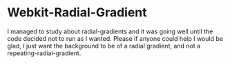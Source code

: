 # Webkit-Radial-Gradient
I managed to study about radial-gradients and it was going well until the code decided not to run as I wanted. 
Please if anyone could help I would be glad, I just want the background to be of a radial gradient, and not a repeating-radial-gradient.
